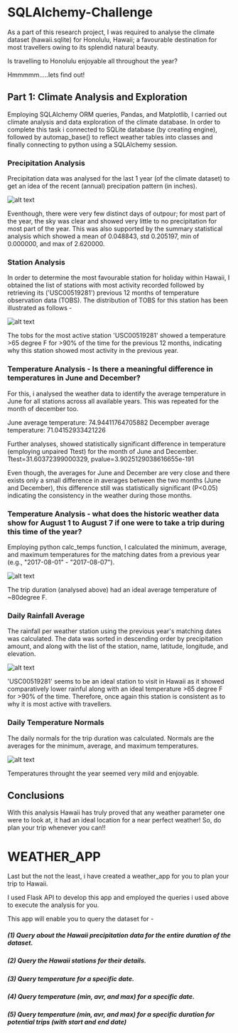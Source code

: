 # SQLAlchemy-Challenge

As a part of this research project,  I was required to analyse the climate dataset (hawaii.sqlite) for Honolulu, Hawaii; a favourable destination for most travellers owing to its splendid natural beauty. 

Is travelling to Honolulu enjoyable all throughout the year? 

Hmmmmm.....lets find out!

## Part 1: Climate Analysis and Exploration
Employing SQLAlchemy ORM queries, Pandas, and Matplotlib, I carried out climate analysis and data exploration of the climate database. In order to complete this task i connected to SQLite database (by creating engine), followed by automap_base() to reflect weather tables into classes and finally connecting to python using a SQLAlchemy session.

### Precipitation Analysis
Precipitation data was analysed for the last 1 year (of the climate dataset) to get an idea of the recent (annual) precipation pattern (in inches).

![alt text](https://github.com/fbrowther/SQLAlchemy-Challenge/blob/main/Images/Annual_Precipitation_Hawaii.png)

Eventhough, there were very few distinct days of outpour; for most part of the year, the sky was clear and showed very little to no precipitation for most part of the year. This was also supported by the summary statistical analysis which showed a mean	of 0.048843, std 0.205197, min of 0.000000, and max of 2.620000.


### Station Analysis
In order to determine the most favourable station for holiday within Hawaii, I obtained the list of stations with most activity recorded followed by retrieving its ('USC00519281') previous 12 months of temperature observation data (TOBS). The distribution of TOBS for this station has been illustrated as follows -

![alt text](https://github.com/fbrowther/SQLAlchemy-Challenge/blob/main/Images/Temperature%20in%20highly_active_station.png)

The tobs for the most active station 'USC00519281' showed a temperature >65 degree F for >90% of the time for the previous 12 months, indicating why this station showed most activity in the previous year.

### Temperature Analysis - Is there a meaningful difference in temperatures in June and December?
For this, i analysed the weather data to identify the average temperature in June for all stations across all available years. This was repeated for the month of december too. 

June average temperature:  74.94411764705882
Decempber average temperature:  71.04152933421226

Further analyses, showed statistically significant difference in temperature (employing unpaired Ttest) for the month of June and December.
Ttest=31.60372399000329, 
pvalue=3.9025129038616655e-191 

Even though, the averages for June and December are very close and there exists only a small difference in averages between the two months (June and December), this difference still was statistically significant (P<0.05) indicating the consistency in the weather during those months.

### Temperature Analysis - what does the historic weather data show for August 1 to August 7 if one were to take a trip during this time of the year?
Employing python calc_temps function, I calculated the minimum, average, and maximum temperatures for the matching dates from a previous year (e.g., "2017-08-01" - "2017-08-07").

![alt text](https://github.com/fbrowther/SQLAlchemy-Challenge/blob/main/Images/Trip_average_temp.png)

The trip duration (analysed above) had an ideal average temperature of ~80degree F.

### Daily Rainfall Average
The rainfall per weather station using the previous year's matching dates was calculated. The data was sorted in descending order by precipitation amount, and along with the list of the station, name, latitude, longitude, and elevation.

![alt text](https://github.com/fbrowther/SQLAlchemy-Challenge/blob/main/Images/data_stationrain.png)

'USC00519281' seems to be an ideal station to visit in Hawaii as it showed comparatively lower rainful along with an ideal temperature >65 degree F for >90% of the time. Therefore, once again this station is consistent as to why it is most active with travellers.

### Daily Temperature Normals
The daily normals for the trip duration was calculated. Normals are the averages for the minimum, average, and maximum temperatures.

![alt text](https://github.com/fbrowther/SQLAlchemy-Challenge/blob/main/Images/TempNormalsforTrip.png)

Temperatures throught the year seemed very mild and enjoyable.

## Conclusions
With this analysis Hawaii has truly proved that any weather parameter one were to look at, it had an ideal location for a near perfect weather!
So, do plan your trip whenever you can!!

# WEATHER_APP
Last but the not the least, i have created a weather_app for you to plan your trip to Hawaii. 

I used Flask API to develop this app and employed the queries i used above to execute the analysis for you. 

This app will enable you to query the dataset for -
##### (1) Query about the Hawaii precipitation data for the entire duration of the dataset.
##### (2) Query the Hawaii stations for their details.
##### (3) Query temperature for a specific date.
##### (4) Query temperature (min, avr, and max) for a specific date.
##### (5) Query temperature (min, avr, and max) for a specific duration for potential trips (with start and end date) 
